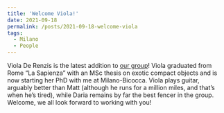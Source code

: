 ```yaml
---
title: 'Welcome Viola!'
date: 2021-09-18
permalink: /posts/2021-09-18-welcome-viola
tags:
  - Milano
  - People
---
```


Viola De Renzis is the latest addition to [our group](/group)! Viola graduated from Rome “La Sapienza” with an MSc thesis on exotic compact objects and is now starting her PhD with me at Milano-Bicocca. Viola plays guitar, arguably better than Matt (although he runs for a million miles, and that’s when he’s tired), while Daria remains by far the best fencer in the group. Welcome, we all look forward to working with you!

